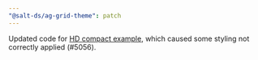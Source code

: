 ```yaml
---
"@salt-ds/ag-grid-theme": patch
---
```


Updated code for [HD compact example](https://www.saltdesignsystem.com/salt/components/ag-grid-theme/examples#hd-compact), which caused some styling not correctly applied (#5056).
